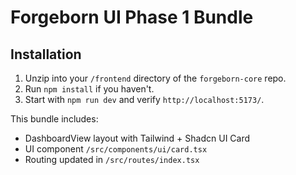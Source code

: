 # Forgeborn UI Phase 1 Bundle

## Installation

1. Unzip into your `/frontend` directory of the `forgeborn-core` repo.
2. Run `npm install` if you haven't.
3. Start with `npm run dev` and verify `http://localhost:5173/`.

This bundle includes:
- DashboardView layout with Tailwind + Shadcn UI Card
- UI component `/src/components/ui/card.tsx`
- Routing updated in `/src/routes/index.tsx`
